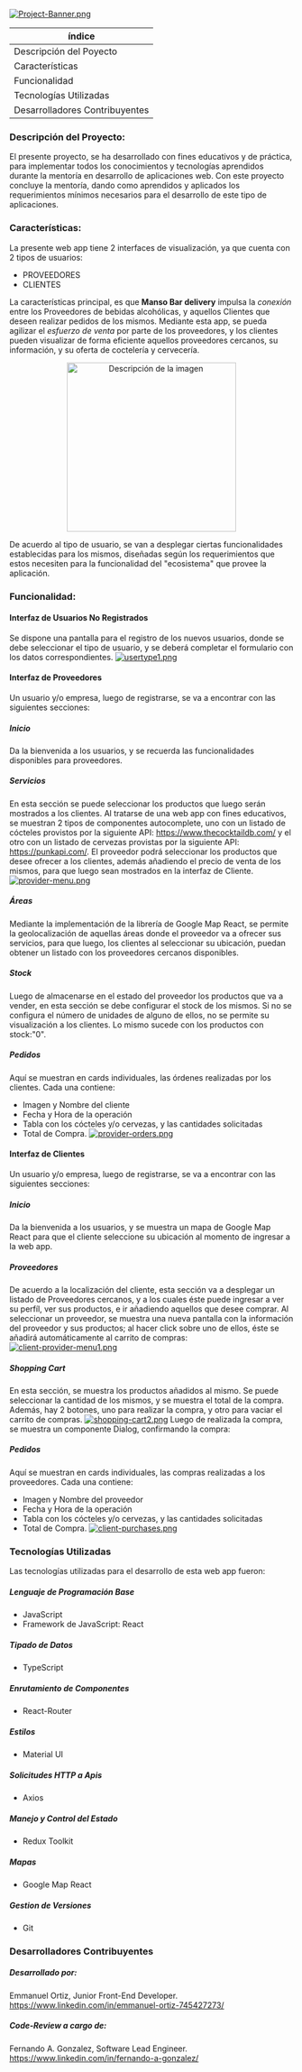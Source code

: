 [![Project-Banner.png](https://i.postimg.cc/NjQHK15Z/Project-Banner.png)](https://postimg.cc/w7bvPR5k)

| índice    |
| --------- |
| Descripción del Poyecto  |
| Características    |
| Funcionalidad    |
| Tecnologías Utilizadas    |
| Desarrolladores Contribuyentes     |

### Descripción del Proyecto:
El presente proyecto, se ha desarrollado con fines educativos y de práctica, para implementar todos los conocimientos y tecnologías aprendidos durante la mentoría en desarrollo de aplicaciones web.
Con este proyecto concluye la mentoría, dando como aprendidos y aplicados los requerimientos mínimos necesarios para el desarrollo de este tipo de aplicaciones.

### Características:

La presente web app tiene 2 interfaces de visualización, ya que cuenta con 2 tipos de usuarios: 
- PROVEEDORES
- CLIENTES

La características principal, es que **Manso Bar delivery** impulsa la *conexión* entre los Proveedores de bebidas alcohólicas, y aquellos Clientes que deseen realizar pedidos de los mismos.
Mediante esta app, se pueda agilizar el *esfuerzo de venta* por parte de los proveedores, y los clientes pueden visualizar de forma eficiente aquellos proveedores cercanos, su información, y su oferta de coctelería y cervecería.
<div align="center">
  <a href="https://postimg.cc/svNnXyCJ">
    <img src="https://i.postimg.cc/8z1xZPyx/Dise-o-sin-t-tulo-6-removebg-preview.png" alt="Descripción de la imagen" width="300">
  </a>
</div>

De acuerdo al tipo de usuario, se van a desplegar ciertas funcionalidades establecidas para los mismos, diseñadas según los requerimientos que estos necesiten para la funcionalidad del "ecosistema" que provee la aplicación.

### Funcionalidad:
#### Interfaz de Usuarios No Registrados
Se dispone una pantalla para el registro de los nuevos usuarios, donde se debe seleccionar el tipo de usuario, y se deberá completar el formulario con los datos correspondientes.
[![usertype1.png](https://i.postimg.cc/63Hwt48s/usertype1.png)](https://postimg.cc/gX61KJy4)
#### Interfaz de Proveedores
Un usuario y/o empresa, luego de registrarse, se va a encontrar con las siguientes secciones:
##### Inicio
Da la bienvenida a los usuarios, y se recuerda las funcionalidades disponibles para proveedores.
##### Servicios
En esta sección se puede seleccionar los productos que luego serán mostrados a los clientes. Al tratarse de una web app con fines educativos, se muestran 2 tipos de componentes autocomplete, uno con un listado de cócteles provistos por la siguiente API: https://www.thecocktaildb.com/ y el otro con un listado de cervezas provistas por la siguiente API: https://punkapi.com/. El proveedor podrá seleccionar los productos que desee ofrecer a los clientes, además añadiendo el precio de venta de los mismos, para que luego sean mostrados en la interfaz de Cliente.
[![provider-menu.png](https://i.postimg.cc/L51yNhZK/provider-menu.png)](https://postimg.cc/5Qfqt43n)
##### Áreas
Mediante la implementación de la librería de Google Map React, se permite la geolocalización de aquellas áreas donde el proveedor va a ofrecer sus servicios, para que luego, los clientes al seleccionar su ubicación, puedan obtener un listado con los proveedores cercanos disponibles.
##### Stock
Luego de almacenarse en el estado del proveedor los productos que va a vender, en esta sección se debe configurar el stock de los mismos. Si no se configura el número de unidades de alguno de ellos, no se permite su visualización a los clientes. Lo mismo sucede con los productos con stock:"0".
##### Pedidos
Aquí se muestran en cards individuales, las órdenes realizadas por los clientes.  Cada una contiene: 
- Imagen y Nombre del cliente
- Fecha y Hora de la operación
- Tabla con los cócteles y/o cervezas, y las cantidades solicitadas
- Total de Compra.
[![provider-orders.png](https://i.postimg.cc/ydDNkC2r/provider-orders.png)](https://postimg.cc/S2p4v3SW)
#### Interfaz de Clientes
Un usuario y/o empresa, luego de registrarse, se va a encontrar con las siguientes secciones:
##### Inicio
Da la bienvenida a los usuarios, y se muestra un mapa de Google Map React para que el cliente seleccione su ubicación al momento de ingresar a la web app. 
##### Proveedores
De acuerdo a la localización del cliente, esta sección va a desplegar un listado de Proveedores cercanos, y a los cuales éste puede ingresar a ver su perfíl, ver sus productos, e ir añadiendo aquellos que desee comprar.
Al seleccionar un proveedor, se muestra una nueva pantalla con la información del proveedor y sus productos; al hacer click sobre uno de ellos, éste se añadirá automáticamente al carrito de compras:
[![client-provider-menu1.png](https://i.postimg.cc/pTQP9VqC/client-provider-menu1.png)](https://postimg.cc/zbfs6NmH)
##### Shopping Cart
En esta sección, se muestra los productos añadidos al mismo. Se puede seleccionar la cantidad de los mismos, y se muestra el total de la compra.
Además, hay 2 botones, uno para realizar la compra, y otro para vaciar el carrito de compras.
[![shopping-cart2.png](https://i.postimg.cc/sg2PwvWB/shopping-cart2.png)](https://postimg.cc/fJ60bWBZ)
Luego de realizada la compra, se muestra un componente Dialog, confirmando la compra:
##### Pedidos
Aquí se muestran en cards individuales, las compras realizadas a los proveedores. Cada una contiene:
- Imagen y Nombre del proveedor
- Fecha y Hora de la operación
- Tabla con los cócteles y/o cervezas, y las cantidades solicitadas
- Total de Compra.
[![client-purchases.png](https://i.postimg.cc/Qtzvx2rm/client-purchases.png)](https://postimg.cc/N91ddPF2)
### Tecnologías Utilizadas
Las tecnologías utilizadas para el desarrollo de esta web app fueron:
##### Lenguaje de Programación Base
- JavaScript 
- Framework de JavaScript: React
##### Tipado de Datos
- TypeScript
##### Enrutamiento de Componentes
- React-Router
##### Estilos
- Material UI
##### Solicitudes HTTP a Apis
- Axios
##### Manejo y Control del Estado
- Redux Toolkit
##### Mapas
- Google Map React
##### Gestion de Versiones
- Git
### Desarrolladores Contribuyentes
##### Desarrollado por:
Emmanuel Ortiz, Junior Front-End Developer.
https://www.linkedin.com/in/emmanuel-ortiz-745427273/
##### Code-Review a cargo de:
Fernando A. Gonzalez, Software Lead Engineer.
https://www.linkedin.com/in/fernando-a-gonzalez/
